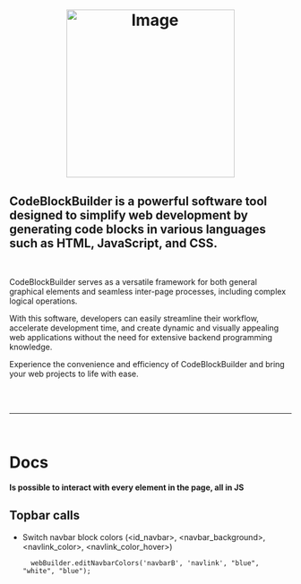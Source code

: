 # <p align="center"><img src="https://github.com/Mc0Shell/CodeSnippetBuilder/assets/55066055/d216011c-32d0-4fa5-861e-281d030728c1" alt="Image" width="300" height="300"></p>

<p align="center"><h2><b>CodeBlockBuilder is a powerful software tool designed to simplify web development by generating code blocks in various languages such as HTML, JavaScript, and CSS.
</b></h2></p>
<br>


CodeBlockBuilder serves as a versatile framework for both general graphical elements and seamless inter-page processes, including complex logical operations.

With this software, developers can easily streamline their workflow, accelerate development time, and create dynamic and visually appealing web applications without the need for extensive backend programming knowledge. 

Experience the convenience and efficiency of CodeBlockBuilder and bring your web projects to life with ease.

<br><br><hr><br>

# Docs
<b> Is possible to interact with every element in the page, all in JS </b>

<h2>Topbar calls</h2>

- Switch navbar block colors (<id_navbar>, <navbar_background>, <navlink_color>, <navlink_color_hover>)

        webBuilder.editNavbarColors('navbarB', 'navlink', "blue", "white", "blue");
